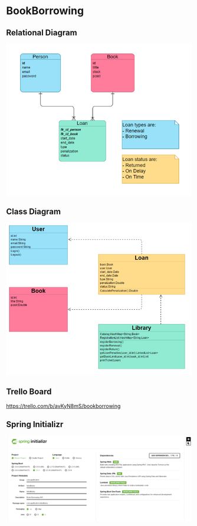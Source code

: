 # BookBorrowing

## Relational Diagram
![](./img/2022-02-18-11-19-02.png)


## Class Diagram
![](./img/2022-02-18-12-43-54.png)


## Trello Board
https://trello.com/b/avKyN8mS/bookborrowing


## Spring Initializr
![](./img/2022-02-18-12-55-50.png)
